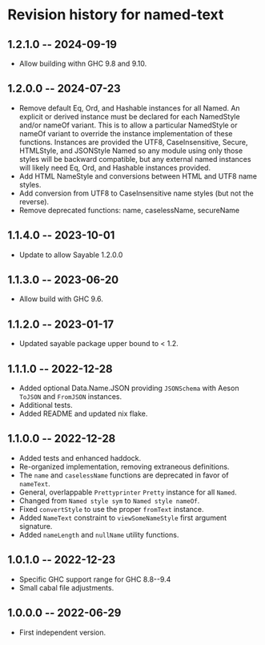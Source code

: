 # Revision history for named-text

## 1.2.1.0 -- 2024-09-19

* Allow building withn GHC 9.8 and 9.10.

## 1.2.0.0 -- 2024-07-23

* Remove default Eq, Ord, and Hashable instances for all Named. An explicit or
  derived instance must be declared for each NamedStyle and/or nameOf variant.
  This is to allow a particular NamedStyle or nameOf variant to override the
  instance implementation of these functions.  Instances are provided the UTF8,
  CaseInsensitive, Secure, HTMLStyle, and JSONStyle Named so any module using
  only those styles will be backward compatible, but any external named instances
  will likely need Eq, Ord, and Hashable instances provided.
* Add HTML NameStyle and conversions between HTML and UTF8 name styles.
* Add conversion from UTF8 to CaseInsensitive name styles (but not the reverse).
* Remove deprecated functions: name, caselessName, secureName

## 1.1.4.0 -- 2023-10-01

* Update to allow Sayable 1.2.0.0

## 1.1.3.0 -- 2023-06-20

* Allow build with GHC 9.6.

## 1.1.2.0 -- 2023-01-17

* Updated sayable package upper bound to < 1.2.

## 1.1.1.0 -- 2022-12-28

* Added optional Data.Name.JSON providing `JSONSchema` with Aeson `ToJSON` and
  `FromJSON` instances.
* Additional tests.
* Added README and updated nix flake.

## 1.1.0.0 -- 2022-12-28

* Added tests and enhanced haddock.
* Re-organized implementation, removing extraneous definitions.
* The `name` and `caselessName` functions are deprecated in favor of `nameText`.
* General, overlappable `Prettyprinter` `Pretty` instance for all `Named`.
* Changed from `Named style sym` to `Named style nameOf`.
* Fixed `convertStyle` to use the proper `fromText` instance.
* Added `NameText` constraint to `viewSomeNameStyle` first argument signature.
* Added `nameLength` and `nullName` utility functions.

## 1.0.1.0 -- 2022-12-23

* Specific GHC support range for GHC 8.8--9.4
* Small cabal file adjustments.

## 1.0.0.0 -- 2022-06-29

* First independent version.

